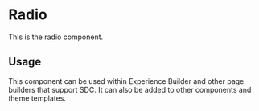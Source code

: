 
# Radio

This is the radio component.

## Usage

This component can be used within Experience Builder and other page builders
that support SDC. It can also be added to other components and theme templates.
